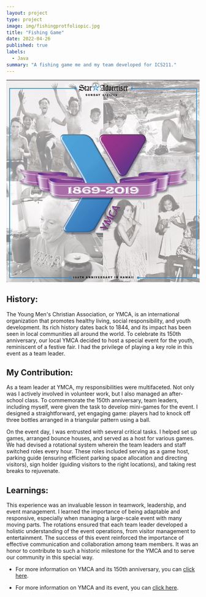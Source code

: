 ```yaml
---
layout: project
type: project
image: img/fishingprotfoliopic.jpg
title: "Fishing Game"
date: 2022-04-26
published: true
labels:
  - Java
summary: "A fishing game me and my team developed for ICS211."
---
```


<img class="img-fluid" src="../img/ymcaanniversayscreenshot.jpg">

## History:
The Young Men's Christian Association, or YMCA, is an international organization that promotes healthy living, social responsibility, and youth development. Its rich history dates back to 1844, and its impact has been seen in local communities all around the world. To celebrate its 150th anniversary, our local YMCA decided to host a special event for the youth, reminiscent of a festive fair. I had the privilege of playing a key role in this event as a team leader.

## My Contribution:
As a team leader at YMCA, my responsibilities were multifaceted. Not only was I actively involved in volunteer work, but I also managed an after-school class. To commemorate the 150th anniversary, team leaders, including myself, were given the task to develop mini-games for the event. I designed a straightforward, yet engaging game: players had to knock off three bottles arranged in a triangular pattern using a ball.

On the event day, I was entrusted with several critical tasks. I helped set up games, arranged bounce houses, and served as a host for various games. We had devised a rotational system wherein the team leaders and staff switched roles every hour. These roles included serving as a game host, parking guide (ensuring efficient parking space allocation and directing visitors), sign holder (guiding visitors to the right locations), and taking rest breaks to rejuvenate.

## Learnings:
This experience was an invaluable lesson in teamwork, leadership, and event management. I learned the importance of being adaptable and responsive, especially when managing a large-scale event with many moving parts. The rotations ensured that each team leader developed a holistic understanding of the event operations, from visitor management to entertainment. The success of this event reinforced the importance of effective communication and collaboration among team members. It was an honor to contribute to such a historic milestone for the YMCA and to serve our community in this special way.

- For more information on YMCA and its 150th anniversary, you can [click here](https://ymca150.ymcahonolulu.org/stories/18-nuuanu-YMCA).
* For more information on YMCA and its event, you can [click here](https://www.youtube.com/watch?v=GZHxqLYSsJ0).



